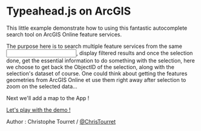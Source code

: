 Typeahead.js on ArcGIS
===================

This little example demonstrate how to using this fantastic autocomplete search tool on ArcGIS Online feature services.

The purpose here is to search multiple feature services from the same <Input>, display filtered results and once the selection done, get the essential information to do something with the selection, here we choose to get back the ObjectID of the selection, along with the selection's dataset of course. One could think about getting the features geometries from ArcGIS Online et use them right away after selection to zoom on the selected data...

Next we'll add a map to the App !

<a href="http://esrifrance.github.io/Typeahead-on-ArcGIS/">Let's play with the demo !</a>

Author : Christophe Tourret / <a href="http://twitter.com/ChrisTourret">@ChrisTourret</a>
